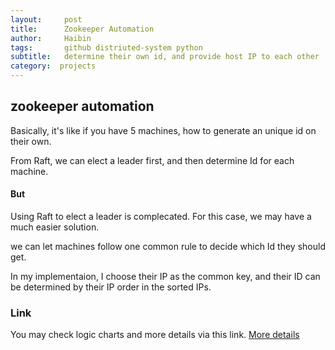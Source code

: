```yaml
---
layout:     post
title:      Zookeeper Automation
author:     Haibin
tags:		github distriuted-system python
subtitle:  	determine their own id, and provide host IP to each other
category:  projects
---
```


## zookeeper automation
Basically, it's like if you have 5 machines, how to generate an unique id on their own.  

From Raft, we can elect a leader first, and then determine Id for each machine.  
#### But
Using Raft to elect a leader is complecated. For this case, we may have a much easier solution.  

we can let machines follow one common rule to decide which Id they should get.  

In my implementaion, I choose their IP as the common key, and their ID can be determined by their IP order in the sorted IPs.

### Link
You may check logic charts and more details via this link.
<a href="https://github.com/HarbinZhang/zookeeper_automation">More details</a>
